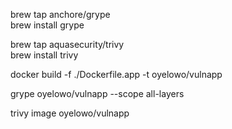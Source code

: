 brew tap anchore/grype     
brew install grype      

brew tap aquasecurity/trivy                     
brew install trivy


docker build -f ./Dockerfile.app -t oyelowo/vulnapp

grype oyelowo/vulnapp --scope all-layers 
 
trivy image oyelowo/vulnapp
